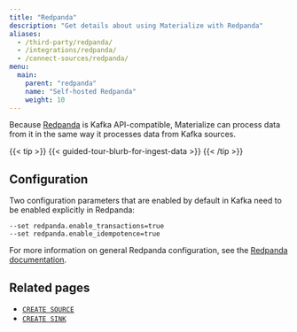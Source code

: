 ```yaml
---
title: "Redpanda"
description: "Get details about using Materialize with Redpanda"
aliases:
  - /third-party/redpanda/
  - /integrations/redpanda/
  - /connect-sources/redpanda/
menu:
  main:
    parent: "redpanda"
    name: "Self-hosted Redpanda"
    weight: 10
---
```


[//]: # "TODO(morsapaes) The Kafka guides need to be rewritten for consistency
with the Postgres ones. We should include spill to disk in the guidance then."

Because [Redpanda](https://vectorized.io/) is Kafka API-compatible, Materialize
can process data from it in the same way it processes data from Kafka sources.

{{< tip >}}
{{< guided-tour-blurb-for-ingest-data >}}
{{< /tip >}}

## Configuration

Two configuration parameters that are enabled by default in Kafka need to be enabled explicitly in Redpanda:

```nofmt
--set redpanda.enable_transactions=true
--set redpanda.enable_idempotence=true
```

For more information on general Redpanda configuration, see the [Redpanda documentation](https://vectorized.io/docs/configuration/).

## Related pages

- [`CREATE SOURCE`](/sql/create-source/kafka/)
- [`CREATE SINK`](/sql/create-sink/)
